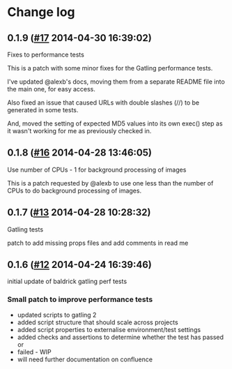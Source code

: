 # Change log

## 0.1.9 ([#17](https://git.mobcastdev.com/Platform/baldrick/pull/17) 2014-04-30 16:39:02)

Fixes to performance tests

This is a patch with some minor fixes for the Gatling performance tests.

I've updated @alexb's docs, moving them from a separate README file into the main one, for easy access.

Also fixed an issue that caused URLs with double slashes (//) to be generated in some tests.

And, moved the setting of expected MD5 values into its own exec() step as it wasn't working for me as previously checked in.

## 0.1.8 ([#16](https://git.mobcastdev.com/Platform/baldrick/pull/16) 2014-04-28 13:46:05)

Use number of CPUs - 1 for background processing of images

This is a patch requested by @alexb to use one less than the number of CPUs to do background processing of images.

## 0.1.7 ([#13](https://git.mobcastdev.com/Platform/baldrick/pull/13) 2014-04-28 10:28:32)

Gatling tests

patch to add missing props files and add comments in read me

## 0.1.6 ([#12](https://git.mobcastdev.com/Platform/baldrick/pull/12) 2014-04-24 16:39:46)

initial update of baldrick gatling perf tests

### Small patch to improve performance tests

* updated scripts to gatling 2
* added script structure that should scale across projects
* added script properties to externalise environment/test settings
* added checks and assertions to determine whether the test has passed or
* failed - WIP
* will need further documentation on confluence

